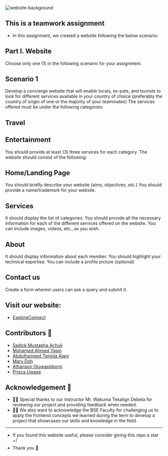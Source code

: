 ![website-background](https://github.com/Sadickachuli/html_css_contest_-group14-/assets/116743995/e5b44287-53d4-46c0-824c-b65ff7c50202)

## This is a teamwork assignment

- In this assignment, we created a website following the below scenario:

## Part I. Website
Choose only one (1) in the following scenario for your assignment.

## Scenario 1
Develop a concierge website that will enable locals, ex-pats, and tourists to look for different services available in your country of choice (preferably the country of origin of one or the majority of your teammates) The services offered must be under the following categories:

## Travel
## Entertainment
You should provide at least (3) three services for each category. The website should consist of the following:

## Home/Landing Page
You should briefly describe your website (aims, objectives, etc.)
You should provide a name/trademark for your website.

## Services
It should display the list of categories.
You should provide all the necessary information for each of the different services offered on the website.
You can include images, videos, etc., as you wish.

## About
It should display information about each member.
You should highlight your technical expertise.
You can include a profile picture (optional)

## Contact us
Create a form wherein users can ask a query and submit it.

## Visit our website:

- [ExploreConnect](https://sadickachuli.github.io/html_css_contest_-group14-/)

<h2 id="contributors">Contributors 👥</h2>  

- [Sadick Mustapha Achuli](https://github.com/Sadickachuli)
- [Mohamed Ahmed Yasin](https://github.com/MohamedAYasin)
- [Abdulhameed Teniola Ajani](https://github.com/Elhameed)
- [Mary Doh](https://github.com/MaryNayram)
- [Athanson Oluwasijibomi](https://github.com/Atsijibomi)
- [Prisca Uwase](https://github.com/waseprisca0)

<h2 id="acknowledgement">Acknowledgement 🙏</h2> 

- 👏🏼 Special thanks to our instructor Mr. Wakuma Tekalign Debela for reviewing our project and providing feedback when needed.
- 👨‍🏫 We also want to acknowledge the BSE Faculty for challenging us to apply the frontend concepts we learned during the term to develop a project that showcases our skills and knowledge in the field.

----------
- If you found this website useful, please consider giving this repo a star ⭐️!
- Thank you 🙏
